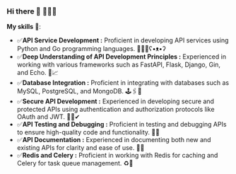 ### Hi there 👋 🦖🦖🦖

**My skills** 🤹:

- ✅**API Service Development :** Proficient in developing API services using Python and Go programming languages. 🥇🐍🐳ʕ•ᴥ•ʔ
- ✅**Deep Understanding of API Development Principles :** Experienced in working with various frameworks such as FastAPI, Flask, Django, Gin, and Echo. 🤿📈
- ✅**Database Integration :** Proficient in integrating with databases such as MySQL, PostgreSQL, and MongoDB. 🕹️🖇️💾
- ✅**Secure API Development :** Experienced in developing secure and protected APIs using authentication and authorization protocols like OAuth and JWT. 🧩🔑✔
- ✅**API Testing and Debugging :** Proficient in testing and debugging APIs to ensure high-quality code and functionality. 🎲🧪
- ✅**API Documentation :** Experienced in documenting both new and existing APIs for clarity and ease of use. 📝🚩
- ✅**Redis and Celery :** Proficient in working with Redis for caching and Celery for task queue management. ♻️🎯
  
<!--
**Wowa-Py/Wowa-Py** is a ✨ _special_ ✨ repository because its `README.md` (this file) appears on your GitHub profile.
### Hi there 👋
Here are some ideas to get you started:

- 🔭 I’m currently working on ...
- 🌱 I’m currently learning ...
- 👯 I’m looking to collaborate on ...
- 🤔 I’m looking for help with ...
- 💬 Ask me about ...
- 📫 How to reach me: ...
- 😄 Pronouns: ...
- ⚡ Fun fact: ...
-->
